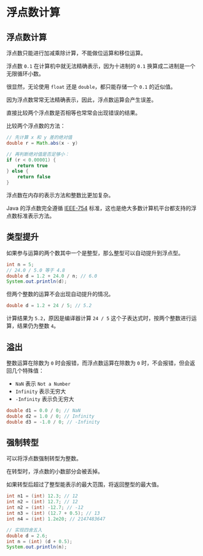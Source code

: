 # 浮点数计算

## 浮点数计算

浮点数只能进行加减乘除计算，不能做位运算和移位运算。

浮点数 `0.1` 在计算机中就无法精确表示，因为十进制的 `0.1` 换算成二进制是一个无限循环小数。

很显然，无论使用 `float` 还是 `double`，都只能存储一个 `0.1` 的近似值。

因为浮点数常常无法精确表示，因此，浮点数运算会产生误差。

直接比较两个浮点数是否相等也常常会出现错误的结果。

比较两个浮点数的方法：

```java
// 先计算 x 和 y 差的绝对值
double r = Math.abs(x - y)

// 再判断绝对值是否足够小：
if (r < 0.00001) { 
	return true
} else {
	return false
}
```

浮点数在内存的表示方法和整数比更加复杂。

Java 的浮点数完全遵循 [IEEE-754](https://web.archive.org/web/20070505021348/http://babbage.cs.qc.edu/courses/cs341/IEEE-754references.html) 标准，这也是绝大多数计算机平台都支持的浮点数标准表示方法。

## 类型提升

如果参与运算的两个数其中一个是整型，那么整型可以自动提升到浮点型。

```java
int n = 5;
// 24.0 / 5.0 等于 4.8
double d = 1.2 + 24.0 / n; // 6.0
System.out.println(d);
```

但两个整数的运算不会出现自动提升的情况。

```java
double d = 1.2 + 24 / 5; // 5.2
```

计算结果为 `5.2`，原因是编译器计算 `24 / 5` 这个子表达式时，按两个整数进行运算，结果仍为整数 `4`。

## 溢出

整数运算在除数为 `0` 时会报错，而浮点数运算在除数为 `0` 时，不会报错，但会返回几个特殊值：

- `NaN` 表示 `Not a Number`
- `Infinity` 表示无穷大
- `-Infinity` 表示负无穷大

```java
double d1 = 0.0 / 0; // NaN
double d2 = 1.0 / 0; // Infinity
double d3 = -1.0 / 0; // -Infinity
```

## 强制转型

可以将浮点数强制转型为整数。

在转型时，浮点数的小数部分会被丢掉。

如果转型后超过了整型能表示的最大范围，将返回整型的最大值。

```java
int n1 = (int) 12.3; // 12
int n2 = (int) 12.7; // 12
int n2 = (int) -12.7; // -12
int n3 = (int) (12.7 + 0.5); // 13
int n4 = (int) 1.2e20; // 2147483647
```

```java
// 实现四舍五入
double d = 2.6;
int n = (int) (d + 0.5);
System.out.println(n);
```
